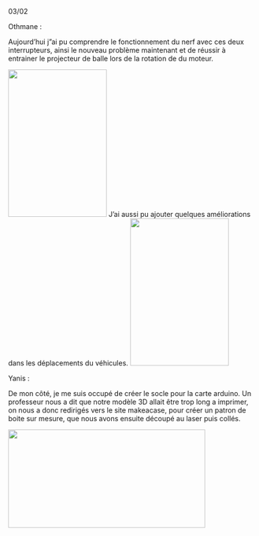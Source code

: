 03/02

Othmane :

Aujourd’hui j”ai pu comprendre le fonctionnement du nerf avec ces deux interrupteurs, ainsi le nouveau problème maintenant et de réussir à entrainer le projecteur 
de balle lors de la rotation de du moteur. 


<img src="https://user-images.githubusercontent.com/120410077/216834049-32529a88-da1d-4c62-9a88-2f18c7e8b4aa.png" width="200" height="300" />
J’ai aussi pu ajouter quelques améliorations dans les déplacements du véhicules.


<img src="https://user-images.githubusercontent.com/120410077/216834054-40148299-474a-4b24-9161-a9add01e9067.png" width="200" height="300" />


Yanis : 

De mon côté, je me suis occupé de créer le socle pour la carte arduino. 
Un professeur nous a dit que notre modèle 3D allait être trop long a imprimer, on nous a donc redirigés vers le site makeacase, pour créer un patron de boite sur mesure, 
que nous avons ensuite découpé au laser puis collés.


<img src="https://user-images.githubusercontent.com/120410077/216834059-73a49729-c391-4805-bb0f-47bc2a40e0a2.png" width="400" height="200" />
